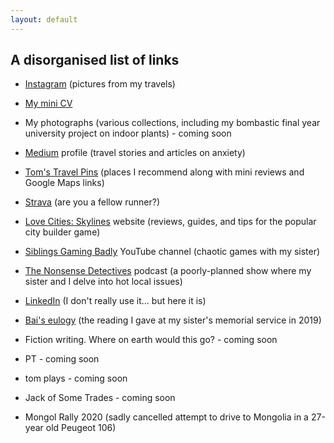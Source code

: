 ```yaml
---
layout: default
---
```


## A disorganised list of links

- [Instagram](https://www.instagram.com/tomwbond/) (pictures from my travels)

- [My mini CV](https://tombond.uk/)

- My photographs (various collections, including my bombastic final year university project on indoor plants) - coming soon

- [Medium](https://medium.com/@tomwbond) profile (travel stories and articles on anxiety)

- [Tom's Travel Pins](https://tomwbond.github.io/pins/) (places I recommend along with mini reviews and Google Maps links)

- [Strava](https://www.strava.com/athletes/8772755) (are you a fellow runner?)

- [Love Cities: Skylines](https://www.lovecitiesskylines.com/) website (reviews, guides, and tips for the popular city builder game)

- [Siblings Gaming Badly](https://www.youtube.com/@SiblingsGamingBadly) YouTube channel (chaotic games with my sister)

- [The Nonsense Detectives](https://podcasters.spotify.com/pod/show/nonsensedetectives/episodes/Local-issues-under-the-microscope-e2hu6oo) podcast (a poorly-planned show where my sister and I delve into hot local issues)

- [LinkedIn](https://www.linkedin.com/in/tomwbond/) (I don't really use it... but here it is)

- [Bai's eulogy](https://tomwbond.github.io/bai/) (the reading I gave at my sister's memorial service in 2019)

- Fiction writing. Where on earth would this go? - coming soon

- PT - coming soon

- tom plays - coming soon

- Jack of Some Trades - coming soon

- Mongol Rally 2020 (sadly cancelled attempt to drive to Mongolia in a 27-year old Peugeot 106)